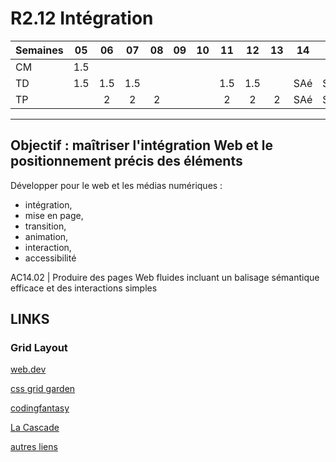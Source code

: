 # R2.12 Intégration

| Semaines | 05  | 06  | 07  | 08  | 09  | 10  | 11  | 12  | 13  | 14  | 15  | 16  | 17/18 | 19  |
| :------- | :-: | :-: | :-: | :-: | :-: | :-: | :-: | :-: | :-: | :-: | :-: | :-: | :---: | :-: |
| CM       | 1.5 |     |     |     |     |     |     |     |     |     |     |     |       |     |
| TD       | 1.5 | 1.5 | 1.5 |     |     |     | 1.5 | 1.5 |     | SAé | SAé | SAé |       |     |
| TP       |     |  2  |  2  |  2  |     |     |  2  |  2  |  2  | SAé | SAé | SAé |       |  2  |

---

## Objectif : maîtriser l'intégration Web et le positionnement précis des éléments

Développer pour le web et les médias numériques :

- intégration,
- mise en page,
- transition,
- animation,
- interaction,
- accessibilité

AC14.02 | Produire des pages Web fluides incluant un balisage sémantique efficace et des interactions simples

## LINKS

### Grid Layout

[web.dev](https://web.dev/learn/css/grid?continue=https%3A%2F%2Fweb.dev%2Flearn%2Fcss&hl=fr#article-https://web.dev/learn/css/grid&hl=fr)

[css grid garden](https://cssgridgarden.com/#fr )

[codingfantasy](https://codingfantasy.com/games)

[La Cascade](https://la-cascade.io/)

[autres liens](https://www.creativejuiz.fr/blog/css-css3/apprendre-le-positionnement-en-samusant-partie-2-grid-layout)
